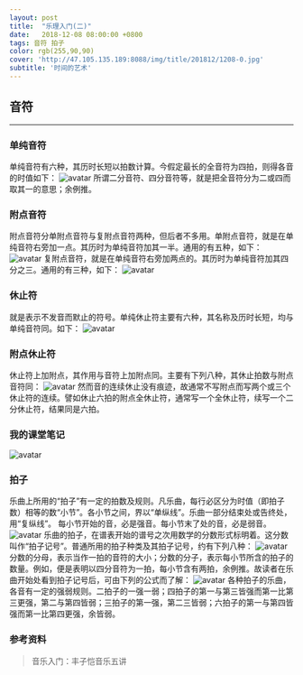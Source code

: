 ```yaml
---
layout: post
title:  "乐理入门(二)"
date:   2018-12-08 08:00:00 +0800
tags: 音符 拍子
color: rgb(255,90,90)
cover: 'http://47.105.135.189:8088/img/title/201812/1208-0.jpg'
subtitle: '时间的艺术'
---
```

## 音符
---
### 单纯音符
单纯音符有六种，其历时长短以拍数计算。今假定最长的全音符为四拍，则得各音的时值如下：
![avatar](http://47.105.135.189:8088/img/body/201812/1208-1.jpg)
所谓二分音符、四分音符等，就是把全音符分为二或四而取其一的意思；余例推。
### 附点音符
附点音符分单附点音符与复附点音符两种，但后者不多用。单附点音符，就是在单纯音符右旁加一点。其历时为单纯音符加其一半。通用的有五种，如下：
![avatar](http://47.105.135.189:8088/img/body/201812/1208-2.jpg)
复附点音符，就是在单纯音符右旁加两点的。其历时为单纯音符加其四分之三。通用的有三种，如下：
![avatar](http://47.105.135.189:8088/img/body/201812/1208-3.jpg)
### 休止符
就是表示不发音而默止的符号。单纯休止符主要有六种，其名称及历时长短，均与单纯音符同。如下：
![avatar](http://47.105.135.189:8088/img/body/201812/1208-4.jpg)
### 附点休止符
休止符上加附点，其作用与音符上加附点同。主要有下列八种，其休止拍数与附点音符同：
![avatar](http://47.105.135.189:8088/img/body/201812/1208-5.jpg)
然而音的连续休止没有痕迹，故通常不写附点而写两个或三个休止符的连续。譬如休止六拍的附点全休止符，通常写一个全休止符，续写一个二分休止符，结果同是六拍。

### 我的课堂笔记
![avatar](http://47.105.135.189:8088/img/body/201812/1208-note.jpg)

### 拍子

乐曲上所用的“拍子”有一定的拍数及规则。凡乐曲，每行必区分为时值（即拍子数）相等的数“小节”。各小节之间，界以“单纵线”。乐曲一部分结束处或告终处，用“复纵线”。
每小节开始的音，必是强音。每小节末了处的音，必是弱音。
![avatar](http://47.105.135.189:8088/img/body/201812/1208-6.jpg)
乐曲的拍子，在谱表开始的谱号之次用数学的分数形式标明着。这分数叫作“拍子记号”。普通所用的拍子种类及其拍子记号，约有下列八种：
![avatar](http://47.105.135.189:8088/img/body/201812/1208-7.jpg)
分数的分母，表示当作一拍的音符的大小；分数的分子，表示每小节所含的拍子的数量。例如，便是表明以四分音符为一拍，每小节含有两拍，余例推。故读者在乐曲开始处看到拍子记号后，可由下列的公式而了解：
![avatar](http://47.105.135.189:8088/img/body/201812/1208-8.jpg)
各种拍子的乐曲，各音有一定的强弱规则。二拍子的一强一弱；四拍子的第一与第三皆强而第一比第三更强，第二与第四皆弱；三拍子的第一强，第二三皆弱；六拍子的第一与第四皆强而第一比第四更强，余皆弱。

### 参考资料
> 音乐入门：丰子恺音乐五讲
